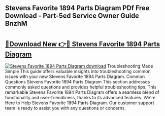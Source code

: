 ## Stevens Favorite 1894 Parts Diagram PDf Free Download - Part-5ed Service Owner Guide BnzhM

# <h2><a href="http://dfpwuks.blite.top/?on=Stevens+Favorite+1894+Parts+Diagram">🔗Download New 👉🔴 Stevens Favorite 1894 Parts Diagram</a></h2>

[![Stevens Favorite 1894 Parts Diagram download](https://i.imgur.com/lujVjoI.png)](http://dfpwuks.blite.top/?on=Stevens+Favorite+1894+Parts+Diagram)
Troubleshooting Made Simple This guide offers valuable insights into troubleshooting common issues with your new Stevens Favorite 1894 Parts Diagram. Common Questions Stevens Favorite 1894 Parts Diagram This section addresses commonly asked questions and provides helpful troubleshooting tips. This remarkable Stevens Favorite 1894 Parts Diagram offers a seamless blend of functionality and user-friendliness, thanks to its advanced features. We're Here to Help Stevens Favorite 1894 Parts Diagram. Our customer support team is ready to assist you with any questions or concerns.

